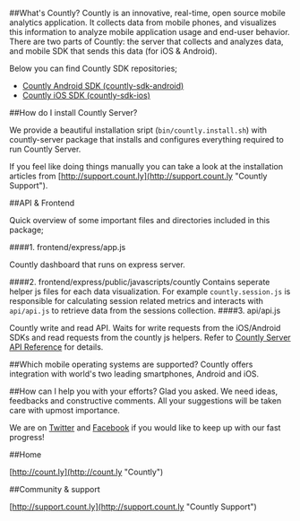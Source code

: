 ##What's Countly?
Countly is an innovative, real-time, open source mobile analytics application. It collects data from mobile phones, and visualizes this information to analyze mobile application usage and end-user behavior. There are two parts of Countly: the server that collects and analyzes data, and mobile SDK that sends this data (for iOS & Android).

Below you can find Countly SDK repositories;

- [Countly Android SDK (countly-sdk-android)](https://github.com/Countly/countly-sdk-android)
- [Countly iOS SDK (countly-sdk-ios)](https://github.com/Countly/countly-sdk-ios)

##How do I install Countly Server?

We provide a beautiful installation sript (`bin/countly.install.sh`) with countly-server package that installs and configures everything required to run Countly Server.

If you feel like doing things manually you can take a look at the installation articles from [http://support.count.ly](http://support.count.ly "Countly Support").

##API & Frontend

Quick overview of some important files and directories included in this package;

####1. frontend/express/app.js

Countly dashboard that runs on express server.

####2. frontend/express/public/javascripts/countly
Contains seperate  helper js files for each data visualization. For example `countly.session.js` is responsible for calculating session related metrics and interacts with `api/api.js` to retrieve data from the sessions collection.
####3. api/api.js

Countly write and read API. Waits for write requests from the iOS/Android SDKs and read requests from the countly js helpers. Refer to [Countly Server API Reference](https://github.com/Countly/countly-server/wiki/Countly-Server-API-Reference) for details.

##Which mobile operating systems are supported?
Countly offers integration with world's two leading smartphones, Android and iOS.

##How can I help you with your efforts?
Glad you asked. We need ideas, feedbacks and constructive comments. All your suggestions will be taken care with upmost importance. 

We are on [Twitter](http://twitter.com/gocountly) and [Facebook](http://www.facebook.com/Countly) if you would like to keep up with our fast progress!

##Home

[http://count.ly](http://count.ly "Countly")

##Community & support

[http://support.count.ly](http://support.count.ly "Countly Support")
